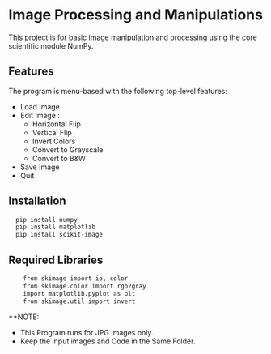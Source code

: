 # Image Processing and Manipulations

This project is for basic image manipulation and processing using the core scientific module NumPy. 


## Features

The program is menu-based with the following top-level features:
- Load Image
- Edit Image :
    - Horizontal Flip
    - Vertical Flip
    - Invert Colors
    - Convert to Grayscale
    - Convert to B&W
- Save Image
- Quit


## Installation


```bash
  pip install numpy
  pip install matplotlib
  pip install scikit-image
```
    
## Required Libraries

```bash
    from skimage import io, color
    from skimage.color import rgb2gray
    import matplotlib.pyplot as plt
    from skimage.util import invert
```

**NOTE:
* This Program runs for JPG Images only.
* Keep the input images and Code in the Same Folder.

